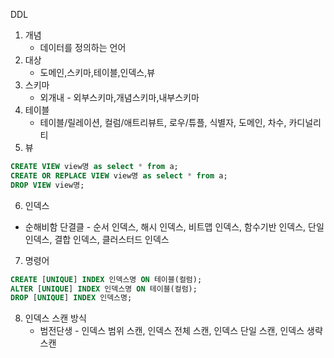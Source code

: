 DDL

1. 개념 
   - 데이터를 정의하는 언어
2. 대상
   - 도메인,스키마,테이블,인덱스,뷰
3. 스키마
   - 외개내 - 외부스키마,개념스키마,내부스키마 
4. 테이블
   - 테이블/릴레이션, 컬럼/애트리뷰트, 로우/튜플, 식별자, 도메인, 차수, 카디널리티
5. 뷰

``` sql
CREATE VIEW view명 as select * from a;
CREATE OR REPLACE VIEW view명 as select * from a;
DROP VIEW view명;
```



6. 인덱스

- 순해비함 단결클 - 순서 인덱스, 해시 인덱스, 비트맵 인덱스, 함수기반 인덱스, 단일 인덱스, 결합 인덱스, 클러스터드 인덱스

7. 명령어

``` sql
CREATE [UNIQUE] INDEX 인덱스명 ON 테이블(컬럼);
ALTER [UNIQUE] INDEX 인덱스명 ON 테이블(컬럼);
DROP [UNIQUE] INDEX 인덱스명;
```



8. 인덱스 스캔 방식
   - 범전단생 - 인덱스 범위 스캔, 인덱스 전체 스캔, 인덱스 단일 스캔, 인덱스 생략 스캔
